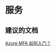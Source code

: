 <properties
    pageTitle="service"
    description="服务"
    service="microsoft.multifactorauthentication"
    resource=""
    authors="aashu"
    displayOrder=""
    selfHelpType="generic"
    supportTopicIds="32336305"
    resourceTags=""
    productPesIds="14947"
    cloudEnvironments="public"
/>


# 服务


## **建议的文档**
[Azure MFA 如何入门？](https://azure.microsoft.com/documentation/articles/multi-factor-authentication/)



<!--HONumber=Jul16_HO4-->


